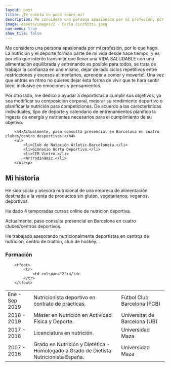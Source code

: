 ```yaml
---
layout: post
title: ¡Te cuento un poco sobre mí!
description: Me considero una persona apasionada por mi profesión, por lo que hago. La nutrición y el deporte forman parte de mi vida desde hace mucho tiempo...
image: assets/images/2 - Carla Cicchitti.jpeg
nav-menu: true
show_tile: false
---
```


<p>Me considero una persona apasionada por mi profesión, por lo que hago. La nutrición y el deporte forman parte de mi vida desde hace tiempo, y es por ello que intento transmitir que llevar una VIDA SALUDABLE con una alimentación equilibrada y entrenando es posible para todos, se trata de trabajar la confianza en uno mismo, dejar de lado ciclos repetitivos entre restricciones y excesos alimentarios, aprender a comer y moverte!. Una vez que entras en ritmo no quieres dejar ésta forma de vivir que te hará sentir bien, inclusive en emociones y pensamientos.<p/>
<p>Por otro lado, me dedico a ayudar a deportistas a cumplir sus objetivos, ya sea modificar su composición corporal, mejorar su rendimiento deportivo o planificar la nutrición para competiciones. De acuerdo a las características individuales, tipo de deporte y calendario de entrenamientos planifico la ingesta de energía y nutrientes necesarios para el cumplimiento de su objetivo.<p/>
<p>
<!-- Lists -->
<div class="row">
	<div class="6u 12u$(small)">

		<h4>Actualmente, paso consulta presencial en Barcelona en cuatro clubes/centro desportivos:</h4>
		<ul>
			<li>Club de Natación Àtletic-Barceloneta.</li>
			<li>Gimnasio Horta Deportiva.</li>
			<li>CEM Vintró.</li>
			<Artrodinàmic.</li>
		</ul><p>

<h2 id="Mi historia">Mi historia</h2>

He sido socia y asesora nutricional de una empresa de alimentación destinada a la venta de productos sin gluten, vegetarianos, veganos, deportivos.

He dado 4 temporadas cursos online de nutricion deportiva.

Actualmente, paso consulta presencial en Barcelona en cuatro clubes/centros deportivos.

He trabajado asesorando nutricionalmente deportistas en centros de nutrición, centro de triatlón, club de hockey...



<!-- Formación -->
<h3>Formación</h3>

<div class="table-wrapper">
	<table>
		<thead>
	<Formación>
		<tbody>
			<tr>
				<td>Ene - Sep 2019</td>
				<td>Nutricionista deportivo en contrato de prácticas.</td>
				<td>Fútbol Club Barcelona (FCB)</td>
			</tr>
			<tr>
				<td>2018 - 2019</td>
				<td>Máster en Nutrición en Actividad Física y Deporte.</td>
				<td>Universitat de Barcelona (UB)</td>
			</tr>
			<tr>
				<td>2017 - 2018</td>
				<td> Licenciatura en nutrición.</td>
				<td>Universidad Maza</td>
			</tr>
			<tr>
				<td>2007 - 2016</td>
				<td>Grado en Nutrición y Dietética - Homologado a Grado de Dietista Nutricionista España.</td>
				<td>Universidad Maza</td> 

		<tfoot>
			<tr>
				<td colspan="2"></td>
			</tr>
		</tfoot>
